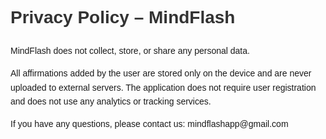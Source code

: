 <!DOCTYPE html>
<html lang="en">
<head>
    <meta charset="UTF-8">
    <title>Privacy Policy – MindFlash</title>
    <meta name="viewport" content="width=device-width, initial-scale=1">
    <style>
        body { font-family: sans-serif; line-height: 1.6; padding: 20px; }
        h1 { color: #333; }
    </style>
</head>
<body>
    <h1>Privacy Policy – MindFlash</h1>
    <p>
        MindFlash does not collect, store, or share any personal data.
    </p>
    <p>
        All affirmations added by the user are stored only on the device and are never uploaded to external servers.
        The application does not require user registration and does not use any analytics or tracking services.
    </p>
    <p>
        If you have any questions, please contact us: mindflashapp@gmail.com
    </p>
</body>
</html>
